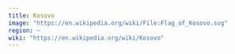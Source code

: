 ```yaml
---
title: Kosovo
image: "https://en.wikipedia.org/wiki/File:Flag_of_Kosovo.svg"
region: ~
wiki: "https://en.wikipedia.org/wiki/Kosovo"
---
```


